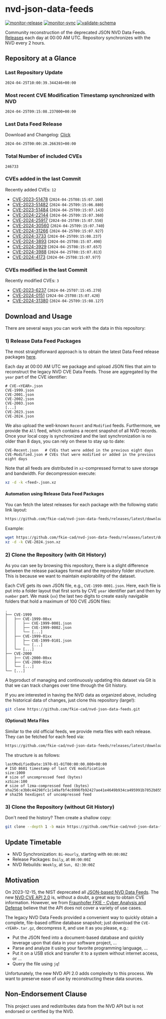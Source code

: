 # nvd-json-data-feeds

[![monitor-release](https://github.com/fkie-cad/nvd-json-data-feeds/actions/workflows/monitor_release.yml/badge.svg)](https://github.com/fkie-cad/nvd-json-data-feeds/actions/workflows/monitor_release.yml)
[![monitor-sync](https://github.com/fkie-cad/nvd-json-data-feeds/actions/workflows/monitor_sync.yml/badge.svg)](https://github.com/fkie-cad/nvd-json-data-feeds/actions/workflows/monitor_sync.yml)
[![validate-schema](https://github.com/fkie-cad/nvd-json-data-feeds/actions/workflows/validate_schema.yml/badge.svg)](https://github.com/fkie-cad/nvd-json-data-feeds/actions/workflows/validate_schema.yml)

Community reconstruction of the deprecated JSON NVD Data Feeds.
[Releases](https://github.com/fkie-cad/nvd-json-data-feeds/releases/latest) each day at 00:00 AM UTC.
Repository synchronizes with the NVD every 2 hours.

## Repository at a Glance

### Last Repository Update

```plain
2024-04-25T10:00:39.344246+00:00
```

### Most recent CVE Modification Timestamp synchronized with NVD

```plain
2024-04-25T09:15:08.237000+00:00
```

### Last Data Feed Release

Download and Changelog: [Click](https://github.com/fkie-cad/nvd-json-data-feeds/releases/latest)

```plain
2024-04-25T00:00:20.266393+00:00
```

### Total Number of included CVEs

```plain
246733
```

### CVEs added in the last Commit

Recently added CVEs: `12`

- [CVE-2023-51478](CVE-2023/CVE-2023-514xx/CVE-2023-51478.json) (`2024-04-25T08:15:07.160`)
- [CVE-2023-51482](CVE-2023/CVE-2023-514xx/CVE-2023-51482.json) (`2024-04-25T09:15:06.880`)
- [CVE-2023-51484](CVE-2023/CVE-2023-514xx/CVE-2023-51484.json) (`2024-04-25T09:15:07.143`)
- [CVE-2024-22144](CVE-2024/CVE-2024-221xx/CVE-2024-22144.json) (`2024-04-25T09:15:07.360`)
- [CVE-2024-25917](CVE-2024/CVE-2024-259xx/CVE-2024-25917.json) (`2024-04-25T09:15:07.550`)
- [CVE-2024-30560](CVE-2024/CVE-2024-305xx/CVE-2024-30560.json) (`2024-04-25T09:15:07.740`)
- [CVE-2024-31266](CVE-2024/CVE-2024-312xx/CVE-2024-31266.json) (`2024-04-25T09:15:07.927`)
- [CVE-2024-3733](CVE-2024/CVE-2024-37xx/CVE-2024-3733.json) (`2024-04-25T09:15:08.237`)
- [CVE-2024-3893](CVE-2024/CVE-2024-38xx/CVE-2024-3893.json) (`2024-04-25T08:15:07.490`)
- [CVE-2024-3929](CVE-2024/CVE-2024-39xx/CVE-2024-3929.json) (`2024-04-25T08:15:07.657`)
- [CVE-2024-3988](CVE-2024/CVE-2024-39xx/CVE-2024-3988.json) (`2024-04-25T08:15:07.813`)
- [CVE-2024-4173](CVE-2024/CVE-2024-41xx/CVE-2024-4173.json) (`2024-04-25T08:15:07.977`)


### CVEs modified in the last Commit

Recently modified CVEs: `3`

- [CVE-2023-6237](CVE-2023/CVE-2023-62xx/CVE-2023-6237.json) (`2024-04-25T07:15:45.270`)
- [CVE-2024-0151](CVE-2024/CVE-2024-01xx/CVE-2024-0151.json) (`2024-04-25T08:15:07.420`)
- [CVE-2024-31380](CVE-2024/CVE-2024-313xx/CVE-2024-31380.json) (`2024-04-25T09:15:08.127`)


## Download and Usage

There are several ways you can work with the data in this repository:

### 1) Release Data Feed Packages

The most straightforward approach is to obtain the latest Data Feed release packages [here](https://github.com/fkie-cad/nvd-json-data-feeds/releases/latest).

Each day at 00:00 AM UTC we package and upload JSON files that aim to reconstruct the legacy NVD CVE Data Feeds.
Those are aggregated by the `year` part of the CVE identifier:

```
# CVE-<YEAR>.json
CVE-1999.json
CVE-2001.json
CVE-2002.json
CVE-2003.json
[...]
CVE-2023.json
CVE-2024.json
```

We also upload the well-known `Recent` and `Modified` feeds.
Furthermore, we provide the `All` feed, which contains a recent snapshot of all NVD records.
Once your local copy is synchronized and the last synchronization is no older than 8 days, you can rely on these to stay up to date:

```plain
CVE-Recent.json   # CVEs that were added in the previous eight days
CVE-Modified.json # CVEs that were modified or added in the previous eight days
```

Note that all feeds are distributed in `xz`-compressed format to save storage and bandwidth.
For decompression execute:

```sh
xz -d -k <feed>.json.xz
```

#### Automation using Release Data Feed Packages

You can fetch the latest releases for each package with the following static link layout:

```sh
https://github.com/fkie-cad/nvd-json-data-feeds/releases/latest/download/CVE-<YEAR>.json.xz
```

Example:

```sh
wget https://github.com/fkie-cad/nvd-json-data-feeds/releases/latest/download/CVE-2024.json.xz
xz -d -k CVE-2024.json.xz
```

### 2) Clone the Repository (with Git History)

As you can see by browsing this repository, there is a slight difference between the release packages format and the repository folder structure.
This is because we want to maintain explorability of the dataset.

Each CVE gets its own JSON file, e.g., `CVE-1999-0001.json`.
Here, each file is put into a folder layout that first sorts by CVE `year` identifier part and then by `number` part.
We mask (`xx`) the last two digits to create easily navigable folders that hold a maximum of 100 CVE JSON files:

```plain
.
├── CVE-1999
│   ├── CVE-1999-00xx
│   │   ├── CVE-1999-0001.json
│   │   ├── CVE-1999-0002.json
│   │   └── [...]
│   ├── CVE-1999-01xx
│   │   ├── CVE-1999-0101.json
│   │   └── [...]
│   └── [...]
├── CVE-2000
│   ├── CVE-2000-00xx
│   ├── CVE-2000-01xx
│   └── [...]
└── [...]
```

A byproduct of managing and continuously updating this dataset via Git is that we can track changes over time through the Git history.

If you are interested in having the NVD data as organized above, including the historical data of changes, just clone this repository (large!):

```sh
git clone https://github.com/fkie-cad/nvd-json-data-feeds.git
```

#### (Optional) Meta Files

Similar to the old official feeds, we provide meta files with each release. They can be fetched for each feed via:

```sh
https://github.com/fkie-cad/nvd-json-data-feeds/releases/latest/download/CVE-<YEAR>.meta
```

The structure is as follows:

```plain
lastModifiedDate:1970-01-01T00:00:00.000+00:00                          # ISO 8601 timestamp of last CVE modification
size:1000                                                               # size of uncompressed feed (bytes)
xzSize:100                                                              # size of lzma-compressed feed (bytes)
sha256:e3b0c44298fc1c149afbf4c8996fb92427ae41e4649b934ca495991b7852b855 # sha256 hexdigest of uncompressed feed
```

### 3) Clone the Repository (without Git History)

Don't need the history? Then create a shallow copy:

```sh
git clone --depth 1 -b main https://github.com/fkie-cad/nvd-json-data-feeds.git
```


## Update Timetable

* NVD Synchronization: `Bi-Hourly`, starting with `00:00:00Z`
* Release Packages: `Daily`, at `00:00:00Z`
* NVD Rebuilds: `Weekly`, at `Sun, 02:30:00Z`


## Motivation

On 2023-12-15, the NIST deprecated all [JSON-based NVD Data Feeds](https://nvd.nist.gov/vuln/data-feeds#divRetirementBanner-1).
The new [NVD CVE API 2.0](https://nvd.nist.gov/developers/vulnerabilities) is, without a doubt, a great way to obtain CVE information.
However, we from [Fraunhofer FKIE - Cyber Analysis and Defense](https://www.fkie.fraunhofer.de/en/departments/cad.html) believe that the API does not cover a variety of use cases.

The legacy NVD Data Feeds provided a convenient way to quickly obtain a complete, file-based offline database snapshot; just download the `CVE-<YEAR>.tar.gz`, decompress it, and use it as you please, e.g.:

- Put the JSON feed into a document-based database and quickly leverage upon that data in your software project, ...
- Parse and analyze it using your favorite programming language, ...
- Put it on a USB stick and transfer it to a system without internet access, or ...
- Query the file using `jq`!

Unfortunately, the new NVD API 2.0 adds complexity to this process.
We want to preserve ease of use by reconstructing these data sources.

## Non-Endorsement Clause

This project uses and redistributes data from the NVD API but is not endorsed or certified by the NVD.